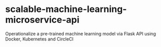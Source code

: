 # scalable-machine-learning-microservice-api
Operationalize a pre-trained machine learning model via Flask API using Docker, Kubernetes and CircleCI

